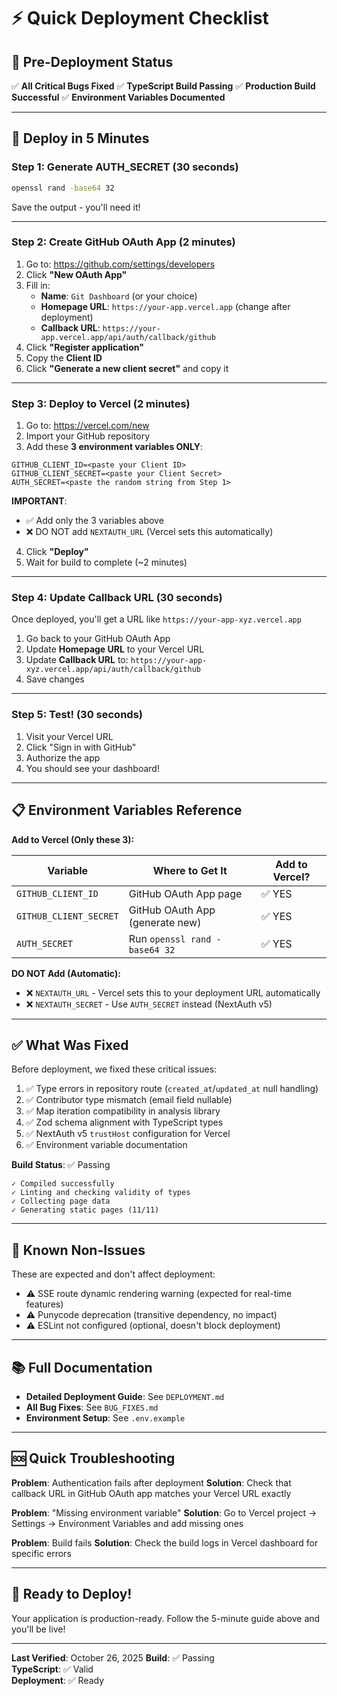 # ⚡ Quick Deployment Checklist

## 🎯 Pre-Deployment Status

✅ **All Critical Bugs Fixed**
✅ **TypeScript Build Passing**
✅ **Production Build Successful**
✅ **Environment Variables Documented**

---

## 🚀 Deploy in 5 Minutes

### Step 1: Generate AUTH_SECRET (30 seconds)
```bash
openssl rand -base64 32
```
Save the output - you'll need it!

---

### Step 2: Create GitHub OAuth App (2 minutes)

1. Go to: https://github.com/settings/developers
2. Click **"New OAuth App"**
3. Fill in:
   - **Name**: `Git Dashboard` (or your choice)
   - **Homepage URL**: `https://your-app.vercel.app` (change after deployment)
   - **Callback URL**: `https://your-app.vercel.app/api/auth/callback/github`
4. Click **"Register application"**
5. Copy the **Client ID**
6. Click **"Generate a new client secret"** and copy it

---

### Step 3: Deploy to Vercel (2 minutes)

1. Go to: https://vercel.com/new
2. Import your GitHub repository
3. Add these **3 environment variables ONLY**:

```
GITHUB_CLIENT_ID=<paste your Client ID>
GITHUB_CLIENT_SECRET=<paste your Client Secret>
AUTH_SECRET=<paste the random string from Step 1>
```

**IMPORTANT**: 
- ✅ Add only the 3 variables above
- ❌ DO NOT add `NEXTAUTH_URL` (Vercel sets this automatically)

4. Click **"Deploy"**
5. Wait for build to complete (~2 minutes)

---

### Step 4: Update Callback URL (30 seconds)

Once deployed, you'll get a URL like `https://your-app-xyz.vercel.app`

1. Go back to your GitHub OAuth App
2. Update **Homepage URL** to your Vercel URL
3. Update **Callback URL** to: `https://your-app-xyz.vercel.app/api/auth/callback/github`
4. Save changes

---

### Step 5: Test! (30 seconds)

1. Visit your Vercel URL
2. Click "Sign in with GitHub"
3. Authorize the app
4. You should see your dashboard!

---

## 📋 Environment Variables Reference

**Add to Vercel (Only these 3):**

| Variable | Where to Get It | Add to Vercel? |
|----------|----------------|----------------|
| `GITHUB_CLIENT_ID` | GitHub OAuth App page | ✅ YES |
| `GITHUB_CLIENT_SECRET` | GitHub OAuth App (generate new) | ✅ YES |
| `AUTH_SECRET` | Run `openssl rand -base64 32` | ✅ YES |

**DO NOT Add (Automatic):**
- ❌ `NEXTAUTH_URL` - Vercel sets this to your deployment URL automatically
- ❌ `NEXTAUTH_SECRET` - Use `AUTH_SECRET` instead (NextAuth v5)

---

## ✅ What Was Fixed

Before deployment, we fixed these critical issues:

1. ✅ Type errors in repository route (`created_at`/`updated_at` null handling)
2. ✅ Contributor type mismatch (email field nullable)
3. ✅ Map iteration compatibility in analysis library
4. ✅ Zod schema alignment with TypeScript types
5. ✅ NextAuth v5 `trustHost` configuration for Vercel
6. ✅ Environment variable documentation

**Build Status**: ✅ Passing
```
✓ Compiled successfully
✓ Linting and checking validity of types
✓ Collecting page data
✓ Generating static pages (11/11)
```

---

## 🐛 Known Non-Issues

These are expected and don't affect deployment:

- ⚠️ SSE route dynamic rendering warning (expected for real-time features)
- ⚠️ Punycode deprecation (transitive dependency, no impact)
- ⚠️ ESLint not configured (optional, doesn't block deployment)

---

## 📚 Full Documentation

- **Detailed Deployment Guide**: See `DEPLOYMENT.md`
- **All Bug Fixes**: See `BUG_FIXES.md`
- **Environment Setup**: See `.env.example`

---

## 🆘 Quick Troubleshooting

**Problem**: Authentication fails after deployment
**Solution**: Check that callback URL in GitHub OAuth app matches your Vercel URL exactly

**Problem**: "Missing environment variable"
**Solution**: Go to Vercel project → Settings → Environment Variables and add missing ones

**Problem**: Build fails
**Solution**: Check the build logs in Vercel dashboard for specific errors

---

## 🎉 Ready to Deploy!

Your application is production-ready. Follow the 5-minute guide above and you'll be live!

---

**Last Verified**: October 26, 2025
**Build**: ✅ Passing  
**TypeScript**: ✅ Valid  
**Deployment**: ✅ Ready
